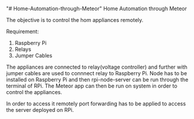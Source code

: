 "# Home-Automation-through-Meteor"
Home Automation through Meteor

The objective is to control the hom appliances remotely.

Requirement:
1. Raspberry Pi
2. Relays
3. Jumper Cables

The appliances are connected to relay(voltage controller) and further with jumper cables are used to connnect relay to Raspberry Pi.
Node has to be installed on Raspberry Pi and then rpi-node-server can be run through the terminal of RPi.
The Meteor app can then be run on system in order to control the appliances.

In order to access it remotely port forwarding has to be applied to access the server deployed on RPi.
